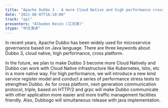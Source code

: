 ```yaml
---
title: "Apache Dubbo 3 - A more Cloud Native and high performance cross platform RPC framework"
date: "2021-08-07T16:10:00" 
track: "api"
presenters: "Albumen Kevin (江河清)"
stype: "中文演讲"
---
```

In recent years, Apache Dubbo has been widely used for microservice governance based on Java language. There are three keywords about Dubbo 3, cloud native, high performance, cross platform.
 

 In the future, we plan to make Dubbo 3 become more Cloud Natively and Dubbo can work with Cloud Native infrastructure like Kubernetes, Istio, etc in a more native way. 
 For high performance, we will introduce a new kind service register model and conduct a series of performance stress tests to strengthen Dubbo.
 As for cross platform, next generation communication protocol, triple, based on HTTP/2 and grpc will make Dubbo communicate with other application more easier and more traffic management facilities friendly. Also, Dubbogo will simultaneous release with java implementation.